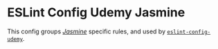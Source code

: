 # ESLint Config Udemy Jasmine

This config groups [*Jasmine*](https://github.com/jasmine/jasmine) specific rules, 
and used by [`eslint-config-udemy`](packages/eslint-config-udemy).
